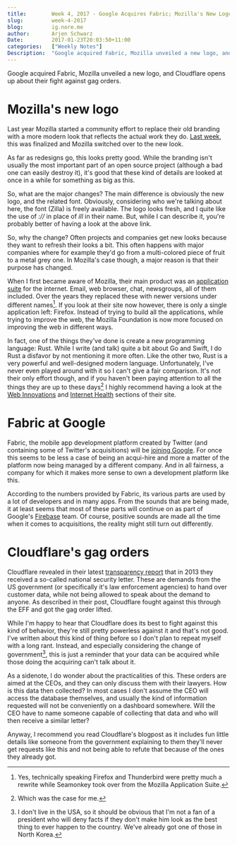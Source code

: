 ```yaml
---
title:        Week 4, 2017 - Google Acquires Fabric; Mozilla's New Logo, Cloudflare's Gag Orders
slug:         week-4-2017
blog:         ig.nore.me  
author:       Arjen Schwarz  
Date:         2017-01-23T20:03:50+11:00
categories:   ["Weekly Notes"]
Description:  "Google acquired Fabric, Mozilla unveiled a new logo, and Cloudflare opens up about their fight against gag orders."
---
```


Google acquired Fabric, Mozilla unveiled a new logo, and Cloudflare opens up about their fight against gag orders.

# Mozilla's new logo

Last year Mozilla started a community effort to replace their old branding with a more modern look that reflects the actual work they do. [Last week][arrival], this was finalized and Mozilla switched over to the new look.

As far as redesigns go, this looks pretty good. While the branding isn't usually the most important part of an open source project (although a bad one can easily destroy it), it's good that these kind of details are looked at once in a while for something as big as this.

So, what are the major changes? The main difference is obviously the new logo, and the related font. Obviously, considering who we're talking about here, the font (Zilla) is freely available. The logo looks fresh, and I quite like the use of *://* in place of *ill* in their name. But, while I can describe it, you're probably better of having a look at the above link.

So, why the change? Often projects and companies get new looks because they want to refresh their looks a bit. This often happens with major companies where for example they'd go from a multi-colored piece of fruit to a metal grey one. In Mozilla's case though, a major reason is that their purpose has changed.

When I first became aware of Mozilla, their main product was an [application suite][mozilla] for the internet. Email, web browser, chat, newsgroups, all of them included. Over the years they replaced these with newer versions under different names[^firefox]. If you look at their site now however, there is only a single application left: Firefox. Instead of trying to build all the applications, while trying to improve the web, the Mozilla Foundation is now more focused on improving the web in different ways. 

In fact, one of the things they've done is create a new programming language: Rust. While I write (and talk) quite a bit about Go and Swift, I do Rust a disfavor by not mentioning it more often. Like the other two, Rust is a very powerful and well-designed modern language. Unfortunately, I've never even played around with it so I can't give a fair comparison. It's not their only effort though, and if you haven't been paying attention to all the things they are up to these days[^mycase] I highly recommend having a look at the [Web Innovations][webinnovations] and [Internet Health][internethealth] sections of their site.

[arrival]: https://blog.mozilla.org/opendesign/arrival/

[mozilla]: https://en.wikipedia.org/wiki/Mozilla_Application_Suite

[^firefox]: Yes, technically speaking Firefox and Thunderbird were pretty much a rewrite while Seamonkey took over from the Mozilla Application Suite.

[^mycase]: Which was the case for me.

[webinnovations]: https://www.mozilla.org/technology/

[internethealth]: https://www.mozilla.org/internet-health/

# Fabric at Google

Fabric, the mobile app development platform created by Twitter (and containing some of Twitter's acquisitions) will be [joining Google][fabric]. For once this seems to be less a case of being an acqui-hire and more a matter of the platform now being managed by a different company. And in all fairness, a company for which it makes more sense to own a development platform like this.

According to the numbers provided by Fabric, its various parts are used by a lot of developers and in many apps. From the sounds that are being made, it at least seems that most of these parts will continue on as part of Google's [Firebase][firebase] team. Of course, positive sounds are made all the time when it comes to acquisitions, the reality might still turn out differently.

[fabric]: https://fabric.io/blog/fabric-joins-google

[firebase]: https://firebase.google.com/

# Cloudflare's gag orders

Cloudflare revealed in their latest [transparency report][cloudflare] that in 2013 they received a so-called national security letter. These are demands from the US government (or specifically it's law enforcement agencies) to hand over customer data, while not being allowed to speak about the demand to anyone. As described in their post, Cloudflare fought against this through the EFF and got the gag order lifted.

While I'm happy to hear that Cloudflare does its best to fight against this kind of behavior, they're still pretty powerless against it and that's not good. I've written about this kind of thing before so I don't plan to repeat myself with a long rant. Instead, and especially considering the change of government[^goodbad], this is just a reminder that your data can be acquired while those doing the acquiring can't talk about it.

As a sidenote, I do wonder about the practicalities of this. These orders are aimed at the CEOs, and they can only discuss them with their lawyers. How is this data then collected? In most cases I don't assume the CEO will access the database themselves, and usually the kind of information requested will not be conveniently on a dashboard somewhere. Will the CEO have to name someone capable of collecting that data and who will then receive a similar letter? 

Anyway, I recommend you read Cloudflare's blogpost as it includes fun little details like someone from the government explaining to them they'll never get requests like this and not being able to refute that because of the ones they already got.

[cloudflare]: https://blog.cloudflare.com/cloudflares-transparency-report-for-second-half-2016-and-an-additional-disclosure-for-2013-2/

[^goodbad]: I don't live in the USA, so it should be obvious that I'm not a fan of a president who will deny facts if they don't make him look as the best thing to ever happen to the country. We've already got one of those in North Korea.
